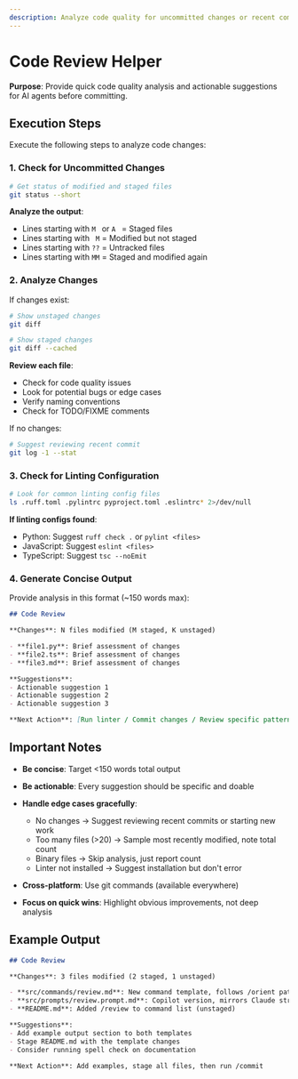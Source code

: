 ```yaml
---
description: Analyze code quality for uncommitted changes or recent commits
---
```


# Code Review Helper

**Purpose**: Provide quick code quality analysis and actionable suggestions for AI agents before committing.

## Execution Steps

Execute the following steps to analyze code changes:

### 1. Check for Uncommitted Changes

```bash
# Get status of modified and staged files
git status --short
```

**Analyze the output**:
- Lines starting with `M ` or `A ` = Staged files
- Lines starting with ` M` = Modified but not staged
- Lines starting with `??` = Untracked files
- Lines starting with `MM` = Staged and modified again

### 2. Analyze Changes

If changes exist:
```bash
# Show unstaged changes
git diff

# Show staged changes
git diff --cached
```

**Review each file**:
- Check for code quality issues
- Look for potential bugs or edge cases
- Verify naming conventions
- Check for TODO/FIXME comments

If no changes:
```bash
# Suggest reviewing recent commit
git log -1 --stat
```

### 3. Check for Linting Configuration

```bash
# Look for common linting config files
ls .ruff.toml .pylintrc pyproject.toml .eslintrc* 2>/dev/null
```

**If linting configs found**:
- Python: Suggest `ruff check .` or `pylint <files>`
- JavaScript: Suggest `eslint <files>`
- TypeScript: Suggest `tsc --noEmit`

### 4. Generate Concise Output

Provide analysis in this format (~150 words max):

```markdown
## Code Review

**Changes**: N files modified (M staged, K unstaged)

- **file1.py**: Brief assessment of changes
- **file2.ts**: Brief assessment of changes
- **file3.md**: Brief assessment of changes

**Suggestions**:
- Actionable suggestion 1
- Actionable suggestion 2
- Actionable suggestion 3

**Next Action**: [Run linter / Commit changes / Review specific pattern]
```

## Important Notes

- **Be concise**: Target <150 words total output
- **Be actionable**: Every suggestion should be specific and doable
- **Handle edge cases gracefully**:
  - No changes → Suggest reviewing recent commits or starting new work
  - Too many files (>20) → Sample most recently modified, note total count
  - Binary files → Skip analysis, just report count
  - Linter not installed → Suggest installation but don't error

- **Cross-platform**: Use git commands (available everywhere)
- **Focus on quick wins**: Highlight obvious improvements, not deep analysis

## Example Output

```markdown
## Code Review

**Changes**: 3 files modified (2 staged, 1 unstaged)

- **src/commands/review.md**: New command template, follows /orient pattern well
- **src/prompts/review.prompt.md**: Copilot version, mirrors Claude structure
- **README.md**: Added /review to command list (unstaged)

**Suggestions**:
- Add example output section to both templates
- Stage README.md with the template changes
- Consider running spell check on documentation

**Next Action**: Add examples, stage all files, then run /commit
```
